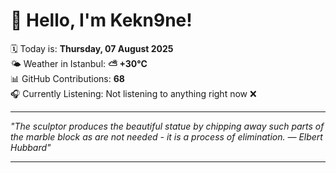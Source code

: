 # 👋 Hello, I'm Kekn9ne!

🗓️ Today is: **Thursday, 07 August 2025**  
🌤️ Weather in Istanbul: **⛅️  +30°C**  
📊 GitHub Contributions: **68**  
🎧 Currently Listening: Not listening to anything right now ❌

---

_"The sculptor produces the beautiful statue by chipping away such parts of the marble block as are not needed - it is a process of elimination. — *Elbert Hubbard*"_

---

